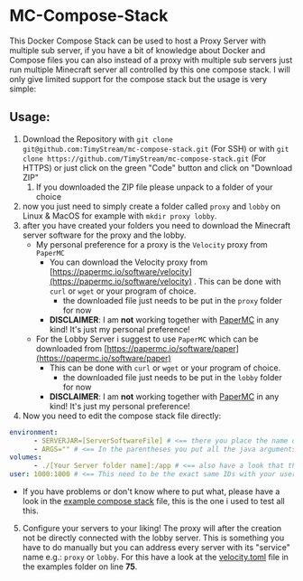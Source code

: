 # MC-Compose-Stack
This Docker Compose Stack can be used to host a Proxy Server with multiple sub server, if you have a bit of knowledge about Docker and Compose files you can also instead of a proxy with multiple sub servers just run multiple Minecraft server all controlled by this one compose stack. I will only give limited support for the compose stack but the usage is very simple:

## Usage:
1. Download the Repository with `git clone git@github.com:TimyStream/mc-compose-stack.git` (For SSH) or with `git clone https://github.com/TimyStream/mc-compose-stack.git` (For HTTPS) or just click on the green "Code" button and click on "Download ZIP"
    1. If you downloaded the ZIP file please unpack to a folder of your choice
2. now you just need to simply create a folder called `proxy` and `lobby` on Linux & MacOS for example with `mkdir proxy lobby`.
3. after you have created your folders you need to download the Minecraft server software for the proxy and the lobby.
    - My personal preference for a proxy is the `Velocity` proxy from `PaperMC`
        - You can download the Velocity proxy from [https://papermc.io/software/velocity](https://papermc.io/software/velocity) . This can be done with `curl` or `wget` or your program of choice.
            - the downloaded file just needs to be put in the `proxy` folder for now
        - **DISCLAIMER**: I am **not** working together with [PaperMC](https://papermc.io/) in any kind! It's just my personal preference!
    - For the Lobby Server i suggest to use `PaperMC` which can be downloaded from [https://papermc.io/software/paper](https://papermc.io/software/paper) 
        - This can be done with `curl` or `wget` or your program of choice.
            - the downloaded file just needs to be put in the `lobby` folder for now
        - **DISCLAIMER**: I am **not** working together with [PaperMC](https://papermc.io/) in any kind! It's just my personal preference!
4. Now you need to edit the compose stack file directly:
```YAML
environment:
      - SERVERJAR=[ServerSoftwareFile] # <== there you place the name of the Jar file from the software with ".jar"!
      - ARGS="" # <== In the parentheses you put all the java arguments you have for your server!
volumes:
      - ./[Your Server folder name]:/app # <== also have a look that this is right, your local folder should be mounted to "/app" in the container!
user: 1000:1000 # <== This need to be the exact same IDs with your user who created the folders and starts the Docker Compose stack you can find your id by running "id" in your terminal there should be a "UID and a GID" the first on in the compose file is the "UID" and the second one is the "GID" do not delete the colon between these two numbers and also do not put a space between the IDs and the colon
```
- If you have problems or don't know where to put what, please have a look in the [example compose stack](./examples/docker-compose.yml) file, this is the one i used to test all this.
5. Configure your servers to your liking! The proxy will after the creation not be directly connected with the lobby server. This is something you have to do manually but you can address every server with its "service" name e.g.: `proxy` or `lobby`. For this have a look at the [velocity.toml](./examples/velocity-proxy/velocity.toml) file in the examples folder on line **75**.